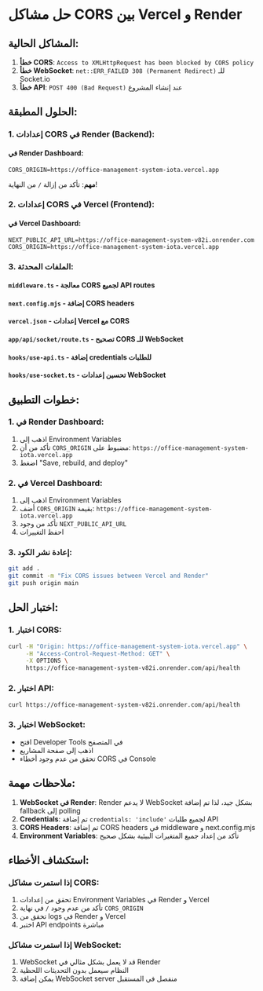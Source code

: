 # حل مشاكل CORS بين Vercel و Render

## المشاكل الحالية:
1. **خطأ CORS**: `Access to XMLHttpRequest has been blocked by CORS policy`
2. **خطأ WebSocket**: `net::ERR_FAILED 308 (Permanent Redirect)` للـ Socket.io
3. **خطأ API**: `POST 400 (Bad Request)` عند إنشاء المشروع

## الحلول المطبقة:

### 1. إعدادات CORS في Render (Backend):

#### في Render Dashboard:
```
CORS_ORIGIN=https://office-management-system-iota.vercel.app
```

**مهم**: تأكد من إزالة `/` من النهاية!

### 2. إعدادات CORS في Vercel (Frontend):

#### في Vercel Dashboard:
```
NEXT_PUBLIC_API_URL=https://office-management-system-v82i.onrender.com
CORS_ORIGIN=https://office-management-system-iota.vercel.app
```

### 3. الملفات المحدثة:

#### `middleware.ts` - معالجة CORS لجميع API routes
#### `next.config.mjs` - إضافة CORS headers
#### `vercel.json` - إعدادات Vercel مع CORS
#### `app/api/socket/route.ts` - تصحيح CORS للـ WebSocket
#### `hooks/use-api.ts` - إضافة credentials للطلبات
#### `hooks/use-socket.ts` - تحسين إعدادات WebSocket

## خطوات التطبيق:

### 1. في Render Dashboard:
1. اذهب إلى Environment Variables
2. تأكد من أن `CORS_ORIGIN` مضبوط على: `https://office-management-system-iota.vercel.app`
3. اضغط "Save, rebuild, and deploy"

### 2. في Vercel Dashboard:
1. اذهب إلى Environment Variables
2. أضف `CORS_ORIGIN` بقيمة: `https://office-management-system-iota.vercel.app`
3. تأكد من وجود `NEXT_PUBLIC_API_URL`
4. احفظ التغييرات

### 3. إعادة نشر الكود:
```bash
git add .
git commit -m "Fix CORS issues between Vercel and Render"
git push origin main
```

## اختبار الحل:

### 1. اختبار CORS:
```bash
curl -H "Origin: https://office-management-system-iota.vercel.app" \
     -H "Access-Control-Request-Method: GET" \
     -X OPTIONS \
     https://office-management-system-v82i.onrender.com/api/health
```

### 2. اختبار API:
```bash
curl https://office-management-system-v82i.onrender.com/api/health
```

### 3. اختبار WebSocket:
- افتح Developer Tools في المتصفح
- اذهب إلى صفحة المشاريع
- تحقق من عدم وجود أخطاء CORS في Console

## ملاحظات مهمة:

1. **WebSocket في Render**: Render لا يدعم WebSocket بشكل جيد، لذا تم إضافة fallback إلى polling
2. **Credentials**: تم إضافة `credentials: 'include'` لجميع طلبات API
3. **CORS Headers**: تم إضافة CORS headers في middleware و next.config.mjs
4. **Environment Variables**: تأكد من إعداد جميع المتغيرات البيئية بشكل صحيح

## استكشاف الأخطاء:

### إذا استمرت مشاكل CORS:
1. تحقق من إعدادات Environment Variables في Render و Vercel
2. تأكد من عدم وجود `/` في نهاية `CORS_ORIGIN`
3. تحقق من logs في Render و Vercel
4. اختبر API endpoints مباشرة

### إذا استمرت مشاكل WebSocket:
1. WebSocket قد لا يعمل بشكل مثالي في Render
2. النظام سيعمل بدون التحديثات اللحظية
3. يمكن إضافة WebSocket server منفصل في المستقبل 